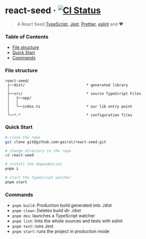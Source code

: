 # react-seed &middot; [![CI Status](https://github.com/gairal/react-seed/workflows/CI/badge.svg)](https://github.com/gairal/react-seed/actions)

> A React Seed [TypeScript](https://www.typescriptlang.org/),
> [Jest](https://jestjs.io/), [Prettier](https://prettier.io/), [eslint](https://eslint.org/) and ❤️

### Table of Contents

- [File structure](#file-structure)
- [Quick Start](#quick-start)
- [Commands](#commands)

### File structure

```markup
react-seed/
 ├──dist/                            * generated library
 │
 ├──src/                             * source TypeScript Files
 │   ├──app/
 │   │
 │   └──index.ts                     * our lib entry point
 │
 └──*.*                              * configuration files
```

### Quick Start

```bash
# clone the repo
git clone git@github.com:gairal/react-seed.git

# change directory to the repo
cd react-seed

# install the dependencies
pnpm i

# start the TypeScript watcher
pnpm start
```

### Commands

- `pnpm build`: Production build generated into ./dist
- `pnpm clean`: Deletes build dir ./dist
- `pnpm dev`: launches a TypeScript watcher
- `pnpm lint`: lints the whole sources and tests with eslint
- `pnpm test`: runs Jest
- `pnpm start`: runs the project in production mode
